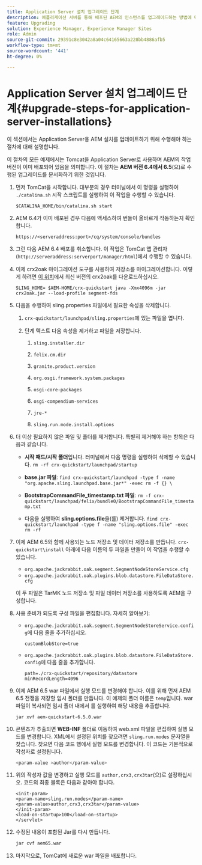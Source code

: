 ```yaml
---
title: Application Server 설치 업그레이드 단계
description: 애플리케이션 서버를 통해 배포된 AEM의 인스턴스를 업그레이드하는 방법에 대해 알아봅니다.
feature: Upgrading
solution: Experience Manager, Experience Manager Sites
role: Admin
source-git-commit: 29391c8e3042a8a04c64165663a228bb4886afb5
workflow-type: tm+mt
source-wordcount: '441'
ht-degree: 0%

---
```


# Application Server 설치 업그레이드 단계{#upgrade-steps-for-application-server-installations}

이 섹션에서는 Application Server용 AEM 설치를 업데이트하기 위해 수행해야 하는 절차에 대해 설명합니다.

이 절차의 모든 예제에서는 Tomcat을 Application Server로 사용하며 AEM의 작업 버전이 이미 배포되어 있음을 의미합니다. 이 절차는 **AEM 버전 6.4에서 6.5**(으)로 수행된 업그레이드를 문서화하기 위한 것입니다.

1. 먼저 TomCat을 시작합니다. 대부분의 경우 터미널에서 이 명령을 실행하여 `./catalina.sh` 시작 스크립트를 실행하여 이 작업을 수행할 수 있습니다.

   ```shell
   $CATALINA_HOME/bin/catalina.sh start
   ```

1. AEM 6.4가 이미 배포된 경우 다음에 액세스하여 번들이 올바르게 작동하는지 확인합니다.

   ```shell
   https://<serveraddress:port>/cq/system/console/bundles
   ```

1. 그런 다음 AEM 6.4 배포를 취소합니다. 이 작업은 TomCat 앱 관리자(`http://serveraddress:serverport/manager/html`)에서 수행할 수 있습니다.

1. 이제 crx2oak 마이그레이션 도구를 사용하여 저장소를 마이그레이션합니다. 이렇게 하려면 [이 위치](https://repo1.maven.org/maven2/com/adobe/granite/crx2oak/)에서 최신 버전의 crx2oak를 다운로드하십시오.

   ```shell
   SLING_HOME= $AEM-HOME/crx-quickstart java -Xmx4096m -jar crx2oak.jar --load-profile segment-fds
   ```

1. 다음을 수행하여 sling.properties 파일에서 필요한 속성을 삭제합니다.

   1. `crx-quickstart/launchpad/sling.properties`에 있는 파일을 엽니다.
   1. 단계 텍스트 다음 속성을 제거하고 파일을 저장합니다.

      1. `sling.installer.dir`

      1. `felix.cm.dir`

      1. `granite.product.version`

      1. `org.osgi.framework.system.packages`

      1. `osgi-core-packages`

      1. `osgi-compendium-services`

      1. `jre-*`

      1. `sling.run.mode.install.options`

1. 더 이상 필요하지 않은 파일 및 폴더를 제거합니다. 특별히 제거해야 하는 항목은 다음과 같습니다.

   * **시작 패드/시작 폴더**&#x200B;입니다. 터미널에서 다음 명령을 실행하여 삭제할 수 있습니다. `rm -rf crx-quickstart/launchpad/startup`

   * **base.jar 파일**: `find crx-quickstart/launchpad -type f -name "org.apache.sling.launchpad.base.jar*" -exec rm -f {} \`

   * **BootstrapCommandFile_timestamp.txt 파일**: `rm -f crx-quickstart/launchpad/felix/bundle0/BootstrapCommandFile_timestamp.txt`

   * 다음을 실행하여 **sling.options.file**&#x200B;을(를) 제거합니다. `find crx-quickstart/launchpad -type f -name "sling.options.file" -exec rm -rf`

1. 이제 AEM 6.5와 함께 사용되는 노드 저장소 및 데이터 저장소를 만듭니다. `crx-quickstart\install` 아래에 다음 이름의 두 파일을 만들어 이 작업을 수행할 수 있습니다.

   * `org.apache.jackrabbit.oak.segment.SegmentNodeStoreService.cfg`
   * `org.apache.jackrabbit.oak.plugins.blob.datastore.FileDataStore.cfg`

   이 두 파일은 TarMK 노드 저장소 및 파일 데이터 저장소를 사용하도록 AEM을 구성합니다.

1. 사용 준비가 되도록 구성 파일을 편집합니다. 자세히 알아보기:

   * `org.apache.jackrabbit.oak.segment.SegmentNodeStoreService.config`에 다음 줄을 추가하십시오.

     `customBlobStore=true`

   * `org.apache.jackrabbit.oak.plugins.blob.datastore.FileDataStore.config`에 다음 줄을 추가합니다.

     ```
     path=./crx-quickstart/repository/datastore
     minRecordLength=4096
     ```

1. 이제 AEM 6.5 war 파일에서 실행 모드를 변경해야 합니다. 이를 위해 먼저 AEM 6.5 전쟁을 저장할 임시 폴더를 만듭니다. 이 예제의 폴더 이름은 `temp`입니다. war 파일이 복사되면 임시 폴더 내에서 를 실행하여 해당 내용을 추출합니다.

   ```
   jar xvf aem-quickstart-6.5.0.war
   ```

1. 콘텐츠가 추출되면 **WEB-INF** 폴더로 이동하여 web.xml 파일을 편집하여 실행 모드를 변경합니다. XML에서 설정된 위치를 찾으려면 `sling.run.modes` 문자열을 찾습니다. 찾으면 다음 코드 행에서 실행 모드를 변경합니다. 이 코드는 기본적으로 작성자로 설정됩니다.

   ```bash
   <param-value >author</param-value>
   ```

1. 위의 작성자 값을 변경하고 실행 모드를 `author,crx3,crx3tar`(으)로 설정하십시오. 코드의 최종 블록은 다음과 같아야 합니다.

   ```
   <init-param>
   <param-name>sling.run.modes</param-name>
   <param-value>author,crx3,crx3tar</param-value>
   </init-param>
   <load-on-startup>100</load-on-startup>
   </servlet>
   ```

1. 수정된 내용이 포함된 Jar를 다시 만듭니다.

   ```bash
   jar cvf aem65.war
   ```

1. 마지막으로, TomCat에 새로운 war 파일을 배포합니다.
